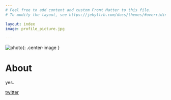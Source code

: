 ```yaml
---
# Feel free to add content and custom Front Matter to this file.
# To modify the layout, see https://jekyllrb.com/docs/themes/#overriding-theme-defaults

layout: index
image: profile_picture.jpg

---
```

![photo](/assets/images/{{page.image}}){: .center-image }

About
===

yes.

[twitter](https://twitter.com/addict_yes)